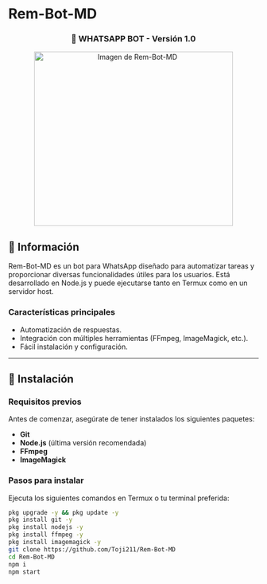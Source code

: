 # Rem-Bot-MD

<h3 align="center">🤖 WHATSAPP BOT - Versión 1.0</h3>
<p align="center">
    <img src="https://encrypted-tbn0.gstatic.com/images?q=tbn:ANd9GcSUdWeBccT2K8v5o1vT3N-b6S02tPV0gq7NVg&s"alt="Imagen de Rem-Bot-MD" width="400" height="350">
</p>

## 📝 Información
Rem-Bot-MD es un bot para WhatsApp diseñado para automatizar tareas y proporcionar diversas funcionalidades útiles para los usuarios. 
Está desarrollado en Node.js y puede ejecutarse tanto en Termux como en un servidor host.

### Características principales
- Automatización de respuestas.
- Integración con múltiples herramientas (FFmpeg, ImageMagick, etc.).
- Fácil instalación y configuración.

---

## 🚀 Instalación

### Requisitos previos
Antes de comenzar, asegúrate de tener instalados los siguientes paquetes:
- **Git**
- **Node.js** (última versión recomendada)
- **FFmpeg**
- **ImageMagick**

### Pasos para instalar
Ejecuta los siguientes comandos en Termux o tu terminal preferida:

```bash
pkg upgrade -y && pkg update -y
pkg install git -y
pkg install nodejs -y
pkg install ffmpeg -y
pkg install imagemagick -y
git clone https://github.com/Toji211/Rem-Bot-MD
cd Rem-Bot-MD
npm i
npm start


